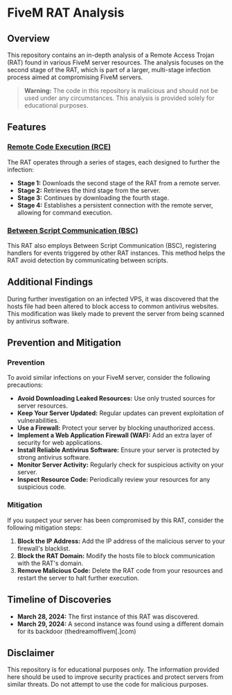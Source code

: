 # FiveM RAT Analysis

## Overview

This repository contains an in-depth analysis of a Remote Access Trojan (RAT) found in various FiveM server resources. The analysis focuses on the second stage of the RAT, which is part of a larger, multi-stage infection process aimed at compromising FiveM servers.

> **Warning:** The code in this repository is malicious and should not be used under any circumstances. This analysis is provided solely for educational purposes.

## Features

### [Remote Code Execution (RCE)](./RCE/)

The RAT operates through a series of stages, each designed to further the infection:

- **Stage 1:** Downloads the second stage of the RAT from a remote server.
- **Stage 2:** Retrieves the third stage from the server.
- **Stage 3:** Continues by downloading the fourth stage.
- **Stage 4:** Establishes a persistent connection with the remote server, allowing for command execution.

### [Between Script Communication (BSC)](./BSC/)

This RAT also employs Between Script Communication (BSC), registering handlers for events triggered by other RAT instances. This method helps the RAT avoid detection by communicating between scripts.

## Additional Findings

During further investigation on an infected VPS, it was discovered that the hosts file had been altered to block access to common antivirus websites. This modification was likely made to prevent the server from being scanned by antivirus software.

## Prevention and Mitigation

### Prevention

To avoid similar infections on your FiveM server, consider the following precautions:

- **Avoid Downloading Leaked Resources:** Use only trusted sources for server resources.
- **Keep Your Server Updated:** Regular updates can prevent exploitation of vulnerabilities.
- **Use a Firewall:** Protect your server by blocking unauthorized access.
- **Implement a Web Application Firewall (WAF):** Add an extra layer of security for web applications.
- **Install Reliable Antivirus Software:** Ensure your server is protected by strong antivirus software.
- **Monitor Server Activity:** Regularly check for suspicious activity on your server.
- **Inspect Resource Code:** Periodically review your resources for any suspicious code.

### Mitigation

If you suspect your server has been compromised by this RAT, consider the following mitigation steps:

1. **Block the IP Address:** Add the IP address of the malicious server to your firewall's blacklist.
2. **Block the RAT Domain:** Modify the hosts file to block communication with the RAT's domain.
3. **Remove Malicious Code:** Delete the RAT code from your resources and restart the server to halt further execution.

## Timeline of Discoveries

- **March 28, 2024:** The first instance of this RAT was discovered.
- **March 29, 2024:** A second instance was found using a different domain for its backdoor (thedreamoffivem[.]com)

## Disclaimer

This repository is for educational purposes only. The information provided here should be used to improve security practices and protect servers from similar threats. Do not attempt to use the code for malicious purposes.
